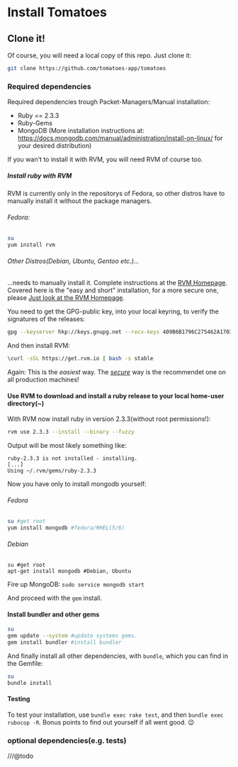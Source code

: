 # Install Tomatoes

## Clone it!
Of course, you will need a local copy of this repo. Just clone it:
```sh
git clone https://github.com/tomatoes-app/tomatoes
```
### Required dependencies

Required dependencies trough Packet-Managers/Manual installation:
* Ruby == 2.3.3
* Ruby-Gems
* MongoDB (More installation instructions at: https://docs.mongodb.com/manual/administration/install-on-linux/ for your desired distribution)

If you wan't to install it with RVM, you will need RVM of course too.
##### Install ruby with RVM

RVM is currently only in the repositorys of Fedora, so other distros have to manually install it without the package managers.

###### Fedora:
```sh
su
yum install rvm
```
###### Other Distros(Debian, Ubuntu, Gentoo etc.)...
...needs to manually install it. Complete instructions at the [RVM Homepage](https://rvm.io/). Covered here is the "easy and short" installation, for a more secure one, please [Just look at the RVM Homepage](https://rvm.io/rvm/security).

You need to get the GPG-public key, into your local keyring,  to verify the signatures of the releases:
```sh
gpg --keyserver hkp://keys.gnupg.net --recv-keys 409B6B1796C275462A1703113804BB82D39DC0E3
```

And then install RVM:
```sh
\curl -sSL https://get.rvm.io | bash -s stable
```

Again: This is the *easiest* way. The [*secure*](https://rvm.io/rvm/security) way is the recommendet one on all production machines! 

#### Use RVM to download and install a ruby release to your local home-user directory(~)

With RVM now install ruby in version 2.3.3(without root permissions!):
```sh
rvm use 2.3.3 --install --binary --fuzzy
```
Output will be most likely something like: 

```
ruby-2.3.3 is not installed - installing.
[...]
Using ~/.rvm/gems/ruby-2.3.3
```

Now you have only to install mongodb yourself:
###### Fedora
```sh
su #get root
yum install mongodb #fedora/RHEL(5/6)
```
###### Debian
```
su #get root
apt-get install mongodb #Debian, Ubuntu
```

Fire up MongoDB:
`sudo service mongodb start`

And proceed with the `gem` install.

#### Install bundler and other gems

```sh
su
gem update --system #update systems gems.
gem install bundler #install bundler
```

And finally install all other dependencies, with `bundle`, which you can find in the Gemfile:

```sh
su
bundle install
```

#### Testing
To test your installation, use `bundle exec rake test`, and then `bundle exec rubocop -R`.
Bonus points to find out yourself if all went good.  :wink:
### optional dependencies(e.g. tests)
///@todo
